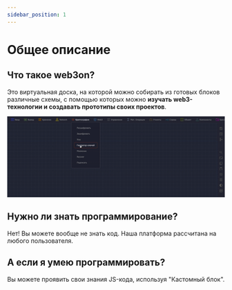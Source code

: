 ```yaml
---
sidebar_position: 1
---
```


# Общее описание

## Что такое **web3on**?

Это виртуальная доска, на которой можно собирать из готовых блоков различные схемы, с помощью которых можно **изучать web3-технологии и создавать прототипы своих проектов**.

![Текст с описанием картинки](https://github.com/web3man/web3on/raw/docusaurus/static/img/docs-img/ezgif.com-video-to-gif.gif)

## Нужно ли знать программирование?

Нет! Вы можете вообще не знать код. Наша платформа рассчитана на любого пользователя.

## А если я умею программировать?

Вы можете проявить свои знания JS-кода, используя "Кастомный блок".
